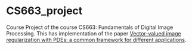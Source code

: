 # CS663_project
Course Project of the course CS663: Fundamentals of Digital Image Processing.
This has implementation of the paper [Vector-valued image regularization with PDEs: a common framework for different applications](https://ieeexplore.ieee.org/document/1401905).

